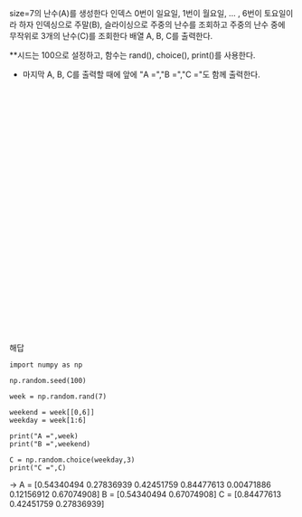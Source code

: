size=7의 난수(A)를 생성한다
인덱스 0번이 일요일, 1번이 월요일, ... , 6번이 토요일이라 하자
인덱싱으로 주말(B), 슬라이싱으로 주중의 난수를 조회하고
주중의 난수 중에 무작위로 3개의 난수(C)를 조회한다
배열 A, B, C를 출력한다.

**시드는 100으로 설정하고, 함수는 rand(), choice(), print()를 사용한다.
* 마지막 A, B, C를 출력할 때에 앞에 "A =","B =","C ="도 함께 출력한다.
<br/><br/>

<br/><br/>

<br/><br/>

<br/><br/>

<br/><br/>

<br/><br/>

<br/><br/>

<br/><br/>

<br/><br/>

<br/><br/>

해답

```
import numpy as np

np.random.seed(100)

week = np.random.rand(7)

weekend = week[[0,6]]
weekday = week[1:6]

print("A =",week)
print("B =",weekend)

C = np.random.choice(weekday,3)
print("C =",C)
```

->
A = [0.54340494 0.27836939 0.42451759 0.84477613 0.00471886 0.12156912
 0.67074908]
B = [0.54340494 0.67074908]
C = [0.84477613 0.42451759 0.27836939]
